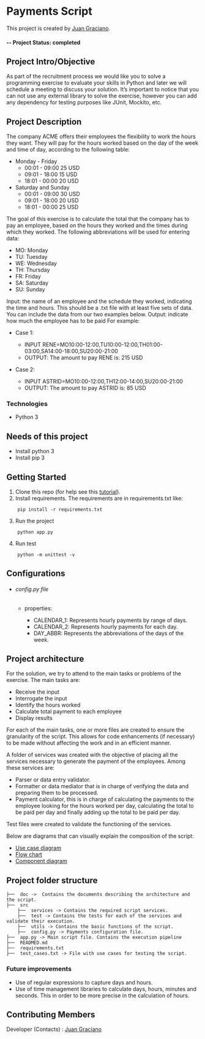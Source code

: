 # Payments Script
This project is created by [Juan Graciano](https://github.com/JuanGraciano).

#### -- Project Status: completed

## Project Intro/Objective
As part of the recruitment process we would like you to solve a programming exercise to evaluate your skills in Python and later we will schedule a meeting to discuss your solution. It’s important to notice that you can not use any external library to solve the exercise, however you can add any dependency for testing purposes like JUnit, Mockito, etc.

## Project Description

The company ACME offers their employees the flexibility to work the hours they want. They will pay for the hours worked based on the day of the week and time of day, according to the following table:
- Monday - Friday
    - 00:01 - 09:00 25 USD
    - 09:01 - 18:00 15 USD
    - 18:01 - 00:00 20 USD
- Saturday and Sunday
    - 00:01 - 09:00 30 USD
    - 09:01 - 18:00 20 USD
    - 18:01 - 00:00 25 USD

The goal of this exercise is to calculate the total that the company has to pay an employee, based on the hours they worked and the times during which they worked. The following abbreviations will be used for entering data:
- MO: Monday
- TU: Tuesday
- WE: Wednesday
- TH: Thursday
- FR: Friday
- SA: Saturday
- SU: Sunday

Input: the name of an employee and the schedule they worked, indicating the time and hours. This should be a .txt file with at least five sets of data. You can include the data from our two examples below.
Output: indicate how much the employee has to be paid
For example:
- Case 1:
    - INPUT
        RENE=MO10:00-12:00,TU10:00-12:00,TH01:00-03:00,SA14:00-18:00,SU20:00-21:00
    - OUTPUT:
        The amount to pay RENE is: 215 USD

- Case 2:
    - INPUT
        ASTRID=MO10:00-12:00,TH12:00-14:00,SU20:00-21:00
    - OUTPUT:
        The amount to pay ASTRID is: 85 USD

### Technologies
* Python 3

## Needs of this project

- Install python 3
- Install pip 3

## Getting Started

1. Clone this repo (for help see this [tutorial](https://help.github.com/articles/cloning-a-repository/)).
2. Install requirements. The requirements are in requirements.txt like:
```
    pip install -r requirements.txt
```
3. Run the project
```
    python app.py
```
4. Run test
```
    python -m unittest -v
```

## Configurations

- ###### config.py file
    - properties:

        * CALENDAR_1: Represents hourly payments by range of days.
        * CALENDAR_2: Represents hourly payments for each day.
        * DAY_ABBR: Represents the abbreviations of the days of the week.

## Project architecture

For the solution, we try to attend to the main tasks or problems of the exercise. The main tasks are:
- Receive the input
- Interrogate the input
- Identify the hours worked
- Calculate total payment to each employee
- Display results

For each of the main tasks, one or more files are created to ensure the granularity of the script. This allows for code enhancements (if necessary) to be made without affecting the work and in an efficient manner.

A folder of services was created with the objective of placing all the services necessary to generate the payment of the employees. Among these services are: 
- Parser or data entry validator.
- Formatter or data mediator that is in charge of verifying the data and preparing them to be processed.
- Payment calculator, this is in charge of calculating the payments to the employee looking for the hours worked per day, calculating the total to be paid per day and finally adding up the total to be paid per day.

Test files were created to validate the functioning of the services.

Below are diagrams that can visually explain the composition of the script:
* [Use case diagram](https://drive.google.com/file/d/1tVuUBnerbislf-Y7GlZhcZBOgGRZ9wL-/view?usp=sharing)
* [Flow chart](https://drive.google.com/file/d/1F7Ir9vPo56CaaXLeZ07jPEMH7WCBboI3/view?usp=sharing)
* [Component diagram](https://drive.google.com/file/d/1hJXEp91M0uv45PwL5ZDu4J7D-xylAYyu/view?usp=sharing)

## Project folder structure

```
├──  doc ->  Contains the documents describing the architecture and the script.
├──  src
    ├──  services -> Contains the required script services.
    ├──  test -> Contains the tests for each of the services and validate their execution.
    ├──  utils -> Contains the basic functions of the script.
    ├──  config.py -> Payments configuration file.
├──  app.py -> Main script file. Contains the execution pipeline
├──  READMED.md
├──  requirements.txt
├──  test_cases.txt -> File with use cases for testing the script. 
```

### Future improvements
- Use of regular expressions to capture days and hours.
- Use of time management libraries to calculate days, hours, minutes and seconds. This in order to be more precise in the calculation of hours.

## Contributing Members
Developer (Contacts) : [Juan Graciano](https://github.com/JuanGraciano)
